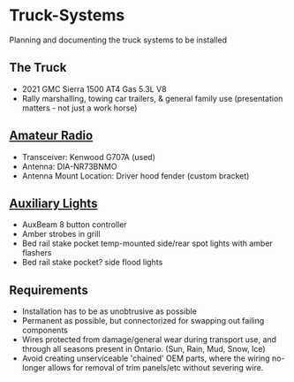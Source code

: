 # Truck-Systems
Planning and documenting the truck systems to be installed

## The Truck
- 2021 GMC Sierra 1500 AT4 Gas 5.3L V8
- Rally marshalling, towing car trailers, & general family use (presentation matters - not just a work horse)

## [Amateur Radio](./RadioSystem/Radio.md)
- Transceiver: Kenwood G707A (used)
- Antenna: DIA-NR73BNMO
- Antenna Mount Location: Driver hood fender (custom bracket)

## [Auxiliary Lights](./LightSystem/Lights.md)
- AuxBeam 8 button controller
- Amber strobes in grill
- Bed rail stake pocket temp-mounted side/rear spot lights with amber flashers
- Bed rail stake pocket? side flood lights

## Requirements
- Installation has to be as unobtrusive as possible
- Permanent as possible, but connectorized for swapping out failing components
- Wires protected from damage/general wear during transport use, and through all seasons present in Ontario. (Sun, Rain, Mud, Snow, Ice)
- Avoid creating unserviceable 'chained' OEM parts, where the wiring no-longer allows for removal of trim panels/etc without severing wire.

